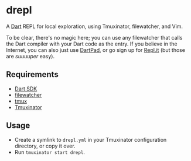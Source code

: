 # drepl
A [Dart](https://dart.dev) REPL for local exploration, using Tmuxinator, filewatcher, and Vim.

To be clear, there's no magic here; you can use any filewatcher that calls the Dart compiler with your Dart code as the entry. If you believe in the Internet, you can also just use [DartPad](https://dartpad.dev), or go sign up for [Repl.it](https://repl.it) (but those are _suuuuper_ easy).

## Requirements
* [Dart SDK](https://dart.dev/tools/sdk)
* [filewatcher](https://github.com/filewatcher/filewatcher)
* [tmux](https://github.com/tmux/tmux)
* [Tmuxinator](https://github.com/tmuxinator/tmuxinator)

## Usage
* Create a symlink to `drepl.yml` in your Tmuxinator configuration directory, or copy it over.
* Run `tmuxinator start drepl`.
